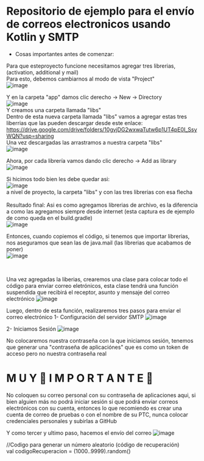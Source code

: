 # Repositorio de ejemplo para el envío de correos electronicos usando Kotlin y SMTP

* Cosas importantes antes de comenzar: </br>

Para que esteproyecto funcione necesitamos agregar tres librerias, (activation, additional y mail) </br>
Para esto, debemos cambiarnos al modo de vista "Project" </br>
![image](https://github.com/exequiel-miranda/EnvioCorreosKotlin/assets/94820436/3db57d01-676e-4a01-9e03-8b473aeb1560) </br>

Y en la carpeta "app" damos clic derecho -> New -> Directory  </br>
![image](https://github.com/exequiel-miranda/EnvioCorreosKotlin/assets/94820436/ba0bf621-296b-46a3-a97b-7ebac774a335) </br>
Y creamos una carpeta llamada "libs" </br>
Dentro de esta nueva carpeta llamada "libs" vamos a agregar estas tres liberrias que las pueden descargar desde este enlace: </br>
https://drive.google.com/drive/folders/10gvjDG2wxwaTutw6p1UT4pE0I_SsyWQN?usp=sharing  </br>
Una vez descargadas las arrastramos a nuestra carpeta "libs" </br>
![image](https://github.com/exequiel-miranda/EnvioCorreosKotlin/assets/94820436/fc2fc91d-f575-44de-9947-0963b875813b) </br>

Ahora, por cada librería vamos dando clic derecho -> Add as library </br>
![image](https://github.com/exequiel-miranda/EnvioCorreosKotlin/assets/94820436/13b8c4df-37b5-4284-b4f6-3e94f84be869) </br>

Si hicimos todo bien les debe quedar asi: </br>
![image](https://github.com/exequiel-miranda/EnvioCorreosKotlin/assets/94820436/4a116e90-f4f0-4c59-8d83-7178fca7c254) </br>
a nivel de proyecto, la carpeta "libs" y con las tres librerias con esa flecha </br>
 </br>
 Resultado final:
Asi es como agregamos librerias de archivo, es la diferencia a como las agregamos siempre desde internet (esta captura es de ejemplo de como queda en el build.gradle)</br>
![image](https://github.com/exequiel-miranda/EnvioCorreosKotlin/assets/94820436/41c91207-247f-4888-afb7-b619eb34ab11) </br>

Entonces, cuando copiemos el código, si tenemos que importar librerias, nos aseguramos que sean las de java.mail (las librerias que acabamos de poner) </br>
![image](https://github.com/exequiel-miranda/EnvioCorreosKotlin/assets/94820436/522ec2fc-59e2-4d46-b73b-8cb725bc78e9) </br>

 </br>

Una vez agregadas la liberias, crearemos una clase para colocar todo el código para enviar correo eletrónicos, esta clase tendrá una función suspendida que recibirá el receptor, asunto y mensaje del correo electrónico
![image](https://github.com/exequiel-miranda/EnvioCorreosKotlin/assets/94820436/6bbbf87f-5d3a-4855-b607-42ac4278d074)

Luego, dentro de esta función, realizaremos tres pasos para enviar el correo electrónico
1- Configuración del servidor SMTP
![image](https://github.com/exequiel-miranda/EnvioCorreosKotlin/assets/94820436/db2fb39d-7779-4519-a863-ee4764553e77)

2- Iniciamos Sesión
![image](https://github.com/exequiel-miranda/EnvioCorreosKotlin/assets/94820436/aa31a8c5-f1a1-489a-b492-f4ae6bbaef7c)

No colocaremos nuestra contraseña con la que iniciamos sesión, tenemos que generar una "contraseña de aplicaciónes" que es como un token de acceso pero no nuestra contraseña real 
# M U Y    🚨    I M P O R T A N T E    🚨  </br>

No coloquen su correo personal con su contraseña de aplicaciones aqui, si bien alguien más no podrá iniciar sesión si que podrá enviar correos electrónicos con su cuenta, entonces lo que recomiendo es crear una cuenta de correo de pruebas o con el nombre de su PTC, nunca colocar credenciales personales y subirlas a GitHub

Y como tercer y ultimo paso, hacemos el envío del correo
![image](https://github.com/exequiel-miranda/EnvioCorreosKotlin/assets/94820436/fa3102ee-a7fa-45d6-8f01-595a25fbc94f)


   //Codigo para generar un número aleatorio (código de recuperación) </br>
        val codigoRecuperacion = (1000..9999).random()
